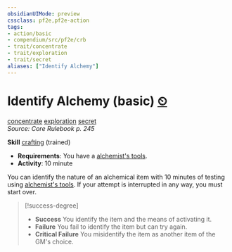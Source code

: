 ```yaml
---
obsidianUIMode: preview
cssclass: pf2e,pf2e-action
tags:
- action/basic
- compendium/src/pf2e/crb
- trait/concentrate
- trait/exploration
- trait/secret
aliases: ["Identify Alchemy"]
---
```

# Identify Alchemy (basic) [⏲](../core-rulebook/chapter-9-playing-the-game.md#Actions "Duration or Frequency")
[concentrate](../traits/concentrate.md)  [exploration](../traits/exploration.md)  [secret](../traits/secret.md)  
*Source: Core Rulebook p. 245*  

**Skill** [crafting](../../Compendium/skills.md#Crafting) (trained)
- **Requirements**: You have a [alchemist's tools](../../Compendium/equipment/items/alchemists-tools.md).
- **Activity**: 10 minute

You can identify the nature of an alchemical item with 10 minutes of testing using [alchemist's tools](../../Compendium/equipment/items/alchemists-tools.md). If your attempt is interrupted in any way, you must start over.

> [!success-degree] 
> - **Success** You identify the item and the means of activating it.
> - **Failure** You fail to identify the item but can try again.
> - **Critical Failure** You misidentify the item as another item of the GM's choice.